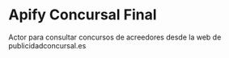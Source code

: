 # Apify Concursal Final

Actor para consultar concursos de acreedores desde la web de publicidadconcursal.es
